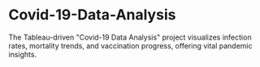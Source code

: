 # Covid-19-Data-Analysis
The Tableau-driven "Covid-19 Data Analysis" project visualizes infection rates, mortality trends, and vaccination progress, offering vital pandemic insights.
